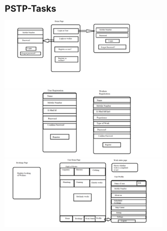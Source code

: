 # PSTP-Tasks
<img src="https://raw.githubusercontent.com/Giri30-09-98/PSTP-Tasks/main/App%20Design/Ab1.png">
<img src="https://raw.githubusercontent.com/Giri30-09-98/PSTP-Tasks/main/App%20Design/Ab2.png">
<img src="https://raw.githubusercontent.com/Giri30-09-98/PSTP-Tasks/main/App%20Design/Ab3.png">
